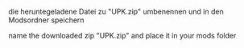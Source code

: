 die heruntegeladene Datei zu "UPK.zip" umbenennen und in den Modsordner speichern

name the downloaded zip "UPK.zip" and place it in your mods folder
